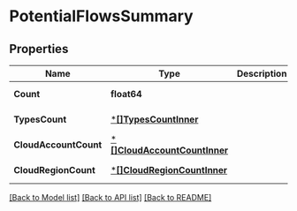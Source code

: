 # PotentialFlowsSummary

## Properties
Name | Type | Description | Notes
------------ | ------------- | ------------- | -------------
**Count** | **float64** |  | [default to null]
**TypesCount** | [***[]TypesCountInner**](array.md) |  | [default to null]
**CloudAccountCount** | [***[]CloudAccountCountInner**](array.md) |  | [default to null]
**CloudRegionCount** | [***[]CloudRegionCountInner**](array.md) |  | [default to null]

[[Back to Model list]](../README.md#documentation-for-models) [[Back to API list]](../README.md#documentation-for-api-endpoints) [[Back to README]](../README.md)

